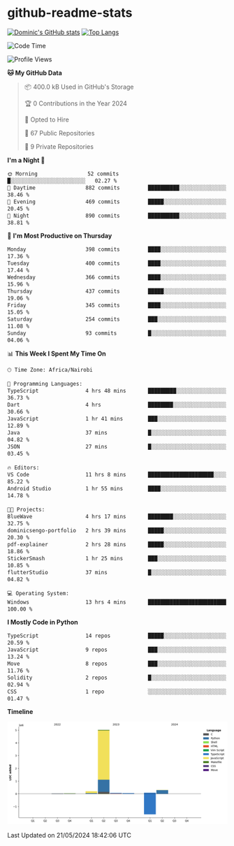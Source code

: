 # github-readme-stats
[![Dominic's GitHub stats](https://github-readme-stats.vercel.app/api?username=Domengo&show_icons=true)](https://github.com/anuraghazra/github-readme-stats)
[![Top Langs](https://github-readme-stats.vercel.app/api/top-langs/?username=Domengo&show_icons=true)](https://github.com/Domengo/github-readme-stats)

<!--START_SECTION:waka-->
![Code Time](http://img.shields.io/badge/Code%20Time-660%20hrs%2026%20mins-blue)

![Profile Views](http://img.shields.io/badge/Profile%20Views-0-blue)

**🐱 My GitHub Data** 

> 📦 400.0 kB Used in GitHub's Storage 
 > 
> 🏆 0 Contributions in the Year 2024
 > 
> 💼 Opted to Hire
 > 
> 📜 67 Public Repositories 
 > 
> 🔑 9 Private Repositories 
 > 
**I'm a Night 🦉** 

```text
🌞 Morning                52 commits          █░░░░░░░░░░░░░░░░░░░░░░░░   02.27 % 
🌆 Daytime                882 commits         ██████████░░░░░░░░░░░░░░░   38.46 % 
🌃 Evening                469 commits         █████░░░░░░░░░░░░░░░░░░░░   20.45 % 
🌙 Night                  890 commits         ██████████░░░░░░░░░░░░░░░   38.81 % 
```
📅 **I'm Most Productive on Thursday** 

```text
Monday                   398 commits         ████░░░░░░░░░░░░░░░░░░░░░   17.36 % 
Tuesday                  400 commits         ████░░░░░░░░░░░░░░░░░░░░░   17.44 % 
Wednesday                366 commits         ████░░░░░░░░░░░░░░░░░░░░░   15.96 % 
Thursday                 437 commits         █████░░░░░░░░░░░░░░░░░░░░   19.06 % 
Friday                   345 commits         ████░░░░░░░░░░░░░░░░░░░░░   15.05 % 
Saturday                 254 commits         ███░░░░░░░░░░░░░░░░░░░░░░   11.08 % 
Sunday                   93 commits          █░░░░░░░░░░░░░░░░░░░░░░░░   04.06 % 
```


📊 **This Week I Spent My Time On** 

```text
🕑︎ Time Zone: Africa/Nairobi

💬 Programming Languages: 
TypeScript               4 hrs 48 mins       █████████░░░░░░░░░░░░░░░░   36.73 % 
Dart                     4 hrs               ████████░░░░░░░░░░░░░░░░░   30.66 % 
JavaScript               1 hr 41 mins        ███░░░░░░░░░░░░░░░░░░░░░░   12.89 % 
Java                     37 mins             █░░░░░░░░░░░░░░░░░░░░░░░░   04.82 % 
JSON                     27 mins             █░░░░░░░░░░░░░░░░░░░░░░░░   03.45 % 

🔥 Editors: 
VS Code                  11 hrs 8 mins       █████████████████████░░░░   85.22 % 
Android Studio           1 hr 55 mins        ████░░░░░░░░░░░░░░░░░░░░░   14.78 % 

🐱‍💻 Projects: 
BlueWave                 4 hrs 17 mins       ████████░░░░░░░░░░░░░░░░░   32.75 % 
dominicsengo-portfolio   2 hrs 39 mins       █████░░░░░░░░░░░░░░░░░░░░   20.30 % 
pdf-explainer            2 hrs 28 mins       █████░░░░░░░░░░░░░░░░░░░░   18.86 % 
StickerSmash             1 hr 25 mins        ███░░░░░░░░░░░░░░░░░░░░░░   10.85 % 
flutterStudio            37 mins             █░░░░░░░░░░░░░░░░░░░░░░░░   04.82 % 

💻 Operating System: 
Windows                  13 hrs 4 mins       █████████████████████████   100.00 % 
```

**I Mostly Code in Python** 

```text
TypeScript               14 repos            █████░░░░░░░░░░░░░░░░░░░░   20.59 % 
JavaScript               9 repos             ███░░░░░░░░░░░░░░░░░░░░░░   13.24 % 
Move                     8 repos             ███░░░░░░░░░░░░░░░░░░░░░░   11.76 % 
Solidity                 2 repos             █░░░░░░░░░░░░░░░░░░░░░░░░   02.94 % 
CSS                      1 repo              ░░░░░░░░░░░░░░░░░░░░░░░░░   01.47 % 
```



**Timeline**

![Lines of Code chart](https://raw.githubusercontent.com/Domengo/Domengo/main/assets/bar_graph.png)


 Last Updated on 21/05/2024 18:42:06 UTC
<!--END_SECTION:waka-->


